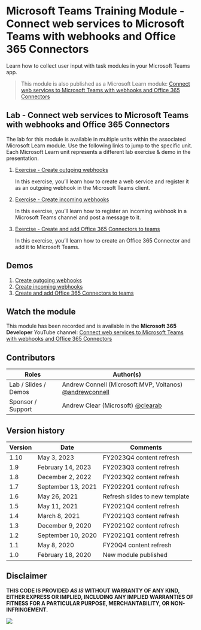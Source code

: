 # Microsoft Teams Training Module - Connect web services to Microsoft Teams with webhooks and Office 365 Connectors

Learn how to collect user input with task modules in your Microsoft Teams app.

> This module is also published as a Microsoft Learn module: [Connect web services to Microsoft Teams with webhooks and Office 365 Connectors](https://learn.microsoft.com/training/modules/msteams-webhooks-connectors)

## Lab - Connect web services to Microsoft Teams with webhooks and Office 365 Connectors

The lab for this module is available in multiple units within the associated Microsoft Learn module. Use the following links to jump to the specific unit. Each Microsoft Learn unit represents a different lab exercise & demo in the presentation.

1. [Exercise - Create outgoing webhooks](https://learn.microsoft.com/training/modules/msteams-webhooks-connectors/3-exercise-outgoing-webhooks)

   In this exercise, you’ll learn how to create a web service and register it as an outgoing webhook in the Microsoft Teams client.

1. [Exercise - Create incoming webhooks](https://learn.microsoft.com/training/modules/msteams-webhooks-connectors/5-exercise-incoming-webhooks)

   In this exercise, you’ll learn how to register an incoming webhook in a Microsoft Teams channel and post a message to it.

1. [Exercise - Create and add Office 365 Connectors to teams](https://learn.microsoft.com/training/modules/msteams-webhooks-connectors/7-exercise-o365-connectors)

   In this exercise, you’ll learn how to create an Office 365 Connector and add it to Microsoft Teams.

## Demos

1. [Create outgoing webhooks](./Demos/01-webhooks)
1. [Create incoming webhooks](./Demos/02-webhooks)
1. [Create and add Office 365 Connectors to teams](./Demos/03-o365-connector)

## Watch the module

This module has been recorded and is available in the **Microsoft 365 Developer** YouTube channel: [Connect web services to Microsoft Teams with webhooks and Office 365 Connectors](https://www.youtube.com/watch?list=PLWZJrkeLOrbYpR_lEOXV62G6B1WeZ-SE8)

## Contributors

| Roles                | Author(s)                                                                             |
| -------------------- | ------------------------------------------------------------------------------------- |
| Lab / Slides / Demos | Andrew Connell (Microsoft MVP, Voitanos) [@andrewconnell](//github.com/andrewconnell) |
| Sponsor / Support    | Andrew Clear (Microsoft) [@clearab](//github.com/clearab)                             |

## Version history

| Version |        Date        |            Comments            |
| ------- | ------------------ | ------------------------------ |
| 1.10    | May 3, 2023        | FY2023Q4 content refresh       |
| 1.9     | February 14, 2023  | FY2023Q3 content refresh       |
| 1.8     | December 2, 2022   | FY2023Q2 content refresh       |
| 1.7     | September 13, 2021 | FY2022Q1 content refresh       |
| 1.6     | May 26, 2021       | Refresh slides to new template |
| 1.5     | May 11, 2021       | FY2021Q4 content refresh       |
| 1.4     | March 8, 2021      | FY2021Q3 content refresh       |
| 1.3     | December 9, 2020   | FY2021Q2 content refresh       |
| 1.2     | September 10, 2020 | FY2021Q1 content refresh       |
| 1.1     | May 8, 2020        | FY20Q4 content refresh         |
| 1.0     | February 18, 2020  | New module published           |

## Disclaimer

**THIS CODE IS PROVIDED _AS IS_ WITHOUT WARRANTY OF ANY KIND, EITHER EXPRESS OR IMPLIED, INCLUDING ANY IMPLIED WARRANTIES OF FITNESS FOR A PARTICULAR PURPOSE, MERCHANTABILITY, OR NON-INFRINGEMENT.**

<img src="https://telemetry.sharepointpnp.com/TrainingContent/Teams/60-Webhooks-O365-Connectors" />
